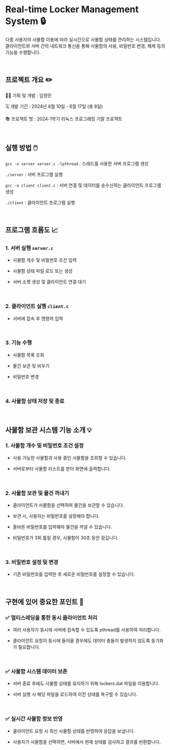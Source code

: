 # Real-time Locker Management System 🔒

다중 사용자의 사물함 이용에 따라 실시간으로 사물함 상태를 관리하는 시스템입니다. 클라이언트와 서버 간의 네트워크 통신을 통해 사물함의 사용, 비밀번호 변경, 해제 등의 기능을 수행합니다.

<br/>

## 프로젝트 개요 ✏️ 

👩‍💻 기획 및 개발 : 임정민

🗓 개발 기간 : 2024년 6월 10일 - 6월 17일 (총 8일)

📚 프로젝트 명 : 2024-1학기 리눅스 프로그래밍 기말 프로젝트

<br/>

## 실행 방법 🖱️ 

```gcc -o server server.c -lpthread``` : 스레드를 사용한 서버 프로그램 생성

```./server``` : 서버 프로그램 실행

```gcc -o client client.c``` : 서버 연결 및 데이터를 송수신하는 클라이언트 프로그램 생성

```./client``` : 클라이언트 프로그램 실행

<br/>

## 프로그램 흐름도 📈 

### 1. 서버 실행 ```server.c```

- 사물함 개수 및 비밀번호 조건 입력

- 사물함 상태 파일 로드 또는 생성

- 서버 소켓 생성 및 클라이언트 연결 대기

</br>

### 2. 클라이언트 실행 ```client.c```

- 서버에 접속 후 명령어 입력

</br>

### 3. 기능 수행

- 사물함 목록 조회

- 물건 보관 및 비우기

- 비밀번호 변경

</br>

### 4. 사물함 상태 저장 및 종료

<br/>

## 사물함 보관 시스템 기능 소개 💡 

### 1. 사물함 개수 및 비밀번호 조건 설정

- 사용 가능한 사물함과 사용 중인 사물함을 조회할 수 있습니다.

- 서버로부터 사물함 리스트를 받아 화면에 출력합니다.

</br>

### 2. 사물함 보관 및 물건 꺼내기

- 클라이언트가 사물함을 선택하여 물건을 보관할 수 있습니다.

- 보관 시, 사용자는 비밀번호를 설정해야 합니다.

- 올바른 비밀번호를 입력해야 물건을 꺼낼 수 있습니다.

- 비밀번호가 3회 틀릴 경우, 사물함이 30초 동안 잠깁니다.

</br>

### 3. 비밀번호 설정 및 변경

- 기존 비밀번호를 입력한 후 새로운 비밀번호를 설정할 수 있습니다.

</br>

## 구현에 있어 중요한 포인트 🚨 

### ✅ 멀티스레딩을 통한 동시 클라이언트 처리

- 여러 사용자가 동시에 서버에 접속할 수 있도록 pthread를 사용하여 처리합니다.

- 클라이언트 요청이 동시에 들어올 경우에도 데이터 충돌이 발생하지 않도록 동기화가 필요합니다.

</br>

### ✅ 사물함 시스템 데이터 보존

- 서버 종료 후에도 사물함 상태를 유지하기 위해 lockers.dat 파일을 이용합니다.

- 서버 실행 시 해당 파일을 로드하여 이전 상태를 복구할 수 있습니다.

</br>

### ✅ 실시간 사물함 정보 반영

- 클라이언트 요청 시 최신 사물함 상태를 반영하여 응답을 보냅니다.

- 사용자가 사물함을 선택하면, 서버에서 현재 상태를 검사하고 결과를 반환합니다.

</br>
